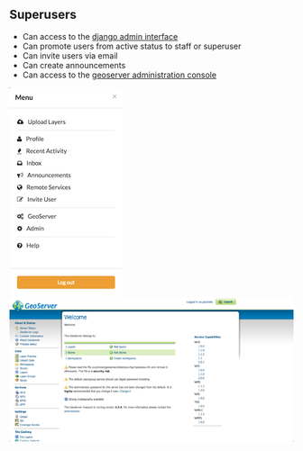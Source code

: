 ## Superusers

- Can access to the [django admin interface](http://localhost:8888)
- Can promote users from active status to staff or superuser
- Can invite users via email
- Can create announcements
- Can access to the [geoserver administration console](http://localhost:8888/geoserver)

![Superuser profile](css/img/superusers.png)![Geoserver admin console](css/img/geoserver.png)
